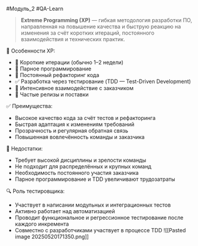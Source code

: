 #Модуль_2 #QA-Learn
> **Extreme Programming (XP)** — гибкая методология разработки ПО, направленная на повышение качества и быструю реакцию на изменения за счёт коротких итераций, постоянного взаимодействия и технических практик.

🔹 Особенности XP:
- 🔁 Короткие итерации (обычно 1–2 недели)
- 👥 Парное программирование
- 🔧 Постоянный рефакторинг кода
- ✅ Разработка через тестирование (TDD — Test-Driven Development)
- 🤝 Интенсивное взаимодействие с заказчиком
- 🔄 Частые релизы и поставки

 ✅ Преимущества:
- Высокое качество кода за счёт тестов и рефакторинга
- Быстрая адаптация к изменениям требований
- Прозрачность и регулярная обратная связь
- Повышенная вовлечённость команды и заказчика

🚫 Недостатки:
- Требует высокой дисциплины и зрелости команды
- Не подходит для распределённых и крупных команд
- Необходимость постоянного участия заказчика
- Парное программирование и TDD увеличивают трудозатраты

🔍 Роль тестировщика:
- Участвует в написании модульных и интеграционных тестов
- Активно работает над автоматизацией
- Проводит функциональное и регрессионное тестирование после каждого инкремента
- Совместно с разработчиками участвует в процессе TDD
![[Pasted image 20250520171350.png]]